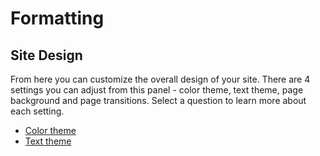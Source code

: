 # Formatting

## Site Design

From here you can customize the overall design of your site. There are 4 settings you can adjust from this panel - color theme, text theme, page background and page transitions. Select a question to learn more about each setting.

- [Color theme](badge.md)
- [Text theme](badge.md)